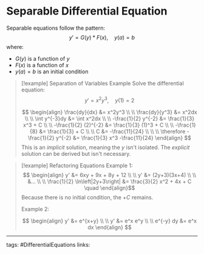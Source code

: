 # Separable Differential Equation
Separable equations follow the pattern:
$$
y' = G(y)*F(x), \quad y(a) = b
$$
where:
- $G(y)$ is a function of $y$
- $F(x)$ is a function of $x$
- $y(a) = b$ is an initial condition



> [!example] Separation of Variables Example
> Solve the differential equation:
> $$
> y' = x^2y^3, \quad y(1) = 2
> $$
> 
> $$
> \begin{align}
> \frac{dy}{dx} &= x^2y^3 \\ \\
> \frac{dy}{y^3} &= x^2dx \\ \\
> \int y^{-3}dy &= \int x^2dx \\ \\
> -\frac{1}{2} y^{-2} &= \frac{1}{3} x^3 + C \\ \\
> -\frac{1}{2} (2)^{-2} &= \frac{1}{3} (1)^3 + C \\ \\
> -\frac{1}{8} &= \frac{1}{3} + C \\ \\
> C &= -\frac{11}{24} \\ \\ \\
> \therefore
> -\frac{1}{2} y^{-2} &= \frac{1}{3} x^3 -\frac{11}{24}
> \end{align}
> $$
> This is an *implicit* solution, meaning the $y$ isn't isolated. The *explicit* solution can be derived but isn't necessary.


> [!example] Refactoring Equations
> Example 1:
> $$ \begin{align}
> y' &= 6xy + 9x + 8y + 12 \\ \\
> y' &= (2y+3)(3x+4) \\ \\
> &... \\ \\
> \frac{1}{2} \ln\left|2y+3\right| &= \frac{3}{2} x^2 + 4x + C \quad
> \end{align}$$
> Because there is no initial condition, the $+C$ remains.
> 
> Example 2:
> 
> $$ \begin{align}
> y' &= e^{x+y} \\ \\
> y' &= e^x e^y \\ \\
> e^{-y} dy &= e^x dx
> \end{align} $$


---
tags: #DifferentialEquations 
links: